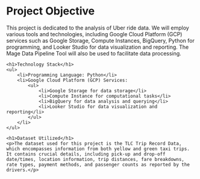 <!DOCTYPE html>
<html>

<head>
    <title>Uber Data Analytics Project</title>
</head>

<body>
    <h1>Project Objective</h1>
    <p>This project is dedicated to the analysis of Uber ride data. We will employ various tools and technologies, including Google Cloud Platform (GCP) services such as Google Storage, Compute Instances, BigQuery, Python for programming, and Looker Studio for data visualization and reporting. The Mage Data Pipeline Tool will also be used to facilitate data processing.</p>

    <h1>Technology Stack</h1>
    <ul>
        <li>Programming Language: Python</li>
        <li>Google Cloud Platform (GCP) Services:
            <ul>
                <li>Google Storage for data storage</li>
                <li>Compute Instance for computational tasks</li>
                <li>BigQuery for data analysis and querying</li>
                <li>Looker Studio for data visualization and reporting</li>
            </ul>
        </li>
    </ul>

    <h1>Dataset Utilized</h1>
    <p>The dataset used for this project is the TLC Trip Record Data, which encompasses information from both yellow and green taxi trips. It contains crucial details, including pick-up and drop-off date/times, location information, trip distances, fare breakdowns, rate types, payment methods, and passenger counts as reported by the drivers.</p>
</body>

</html>
